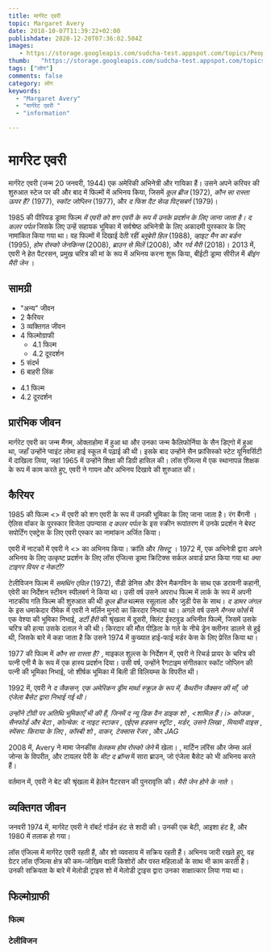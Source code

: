 ```yaml
---
title: मार्गरेट एवरी 
topic: Margaret Avery
date: 2018-10-07T11:39:22+02:00
publishdate: 2020-12-20T07:36:02.504Z
images: 
   - https://storage.googleapis.com/sudcha-test.appspot.com/topics/People/margaret_avery/1.jpeg
thumb:   "https://storage.googleapis.com/sudcha-test.appspot.com/topics/People/margaret_avery/thumb.jpeg"
tags: ["लोग"]
comments: false
category: लोग
keywords: 
  - "Margaret Avery"
  - "मार्गरेट एवरी "
  - "information"

---
```

<h1> मार्गरेट एवरी </h1> <p> मार्गरेट एवरी (जन्म 20 जनवरी, 1944) एक अमेरिकी अभिनेत्री और गायिका हैं। उसने अपने करियर की शुरुआत स्टेज पर की और बाद में फिल्मों में अभिनय किया, जिसमें <i> कूल ब्रीज </i> (1972), <i> कौन सा रास्ता ऊपर है? </I> (1977), <i> स्कॉट जोप्लिन </i> (1977), और <i> द फिश दैट सेव्ड पिट्सबर्ग </i> (1979)। </p> <p> 1985 की पीरियड ड्रामा फिल्म <i> में एवरी को शग एवरी के रूप में उनके प्रदर्शन के लिए जाना जाता है। द कलर पर्पल </i> जिसके लिए उन्हें सहायक भूमिका में सर्वश्रेष्ठ अभिनेत्री के लिए अकादमी पुरस्कार के लिए नामांकित किया गया था। वह फिल्मों में दिखाई देती रहीं <i> ब्लूबेरी हिल </i> (1988), <i> व्हाइट मैन का बर्डन </i> (1995), <i> होम रोस्को जेनकिन्स </i> (2008), <i > ब्राउन से मिलें </i> (2008), और <i> गर्व मैरी </i> (2018)। 2013 में, एवरी ने हेत पैटरसन, प्रमुख चरित्र की मां के रूप में अभिनय करना शुरू किया, बीईटी ड्रामा सीरीज़ में <i> बीइंग मैरी जेन </i>। </p> <h2> सामग्री </h2> <ul> <li> "अन्य" जीवन </li> <li> 2 कैरियर </li> <li> 3 व्यक्तिगत जीवन </li> <li> 4 फिल्मोग्राफी <ul> <li> 4.1 फिल्म </li> <li> 4.2 दूरदर्शन </li> </ul> </li> <li> 5 संदर्भ </li> <li> 6 बाहरी लिंक </li> </ul> <ul> <li> 4.1 फिल्म </li> <li> 4.2 दूरदर्शन </li> </ul> <h2> प्रारंभिक जीवन </h2> <p> मार्गरेट एवरी का जन्म मैंगम, ओक्लाहोमा में हुआ था और उनका जन्म कैलिफोर्निया के सैन डिएगो में हुआ था, जहाँ उन्होंने प्वाइंट लोमा हाई स्कूल में पढ़ाई की थी। इसके बाद उन्होंने सैन फ्रांसिस्को स्टेट यूनिवर्सिटी में दाखिला लिया, जहां 1965 में उन्होंने शिक्षा की डिग्री हासिल की। लॉस एंजिल्स में एक स्थानापन्न शिक्षक के रूप में काम करते हुए, एवरी ने गायन और अभिनय दिखावे की शुरुआत की। </p> <h2> कैरियर </h2> <p> 1985 की फिल्म <> में एवरी को शग एवरी के रूप में उनकी भूमिका के लिए जाना जाता है। रंग बैंगनी </i>। ऐलिस वॉकर के पुरस्कार विजेता उपन्यास <i> द कलर पर्पल </i> के इस स्क्रीन रूपांतरण में उनके प्रदर्शन ने बेस्ट सपोर्टिंग एक्ट्रेस के लिए एवरी एस्कर का नामांकन अर्जित किया। </p> <p> एवरी में नाटकों में एवरी ने <> का अभिनय किया। क्रांति </i> और <i> सिस्टू </i>। 1972 में, एक अभिनेत्री द्वारा अपने अभिनय के लिए उत्कृष्ट प्रदर्शन के लिए लॉस एंजिल्स ड्रामा क्रिटिक्स सर्कल अवार्ड प्राप्त किया गया था <i> क्या टाइगर वियर द नेकटी? </I> </p> <p> टेलीविजन फिल्म में <i > समथिंग एविल </i> (1972), सैंडी डेनिस और डैरेन मैकगविन के साथ एक डरावनी कहानी, एवेरी का निर्देशन स्टीवन स्पीलबर्ग ने किया था। उसी वर्ष उसने अपराध फिल्म में लार्क के रूप में अपनी नाटकीय गति फिल्म की शुरुआत की थी <i> कूल ब्रीज </i> थल्मस रसूलाला और जुडी पेस के साथ। <I> द डामर जंगल </i> के इस धमाकेदार रीमेक में एवरी ने मर्लिन मुनरो का किरदार निभाया था। अगले वर्ष उसने <i> मैग्नम फोर्स </i> में एक वेश्या की भूमिका निभाई, <i> डर्टी हैरी </i> की श्रृंखला में दूसरी, क्लिंट ईस्टवुड अभिनीत फिल्में, जिसमें उसके चरित्र की हत्या उसके दलाल ने की थी। किरदार की मौत पीड़िता के गले के नीचे ड्रेन क्लीनर डालने से हुई थी, जिसके बारे में कहा जाता है कि उसने 1974 में कुख्यात हाई-फाई मर्डर केस के लिए प्रेरित किया था। </p> <p> 1977 की फिल्म में <i> कौन सा रास्ता है? </i>, माइकल शुल्त्स के निर्देशन में, एवरी ने रिचर्ड प्रायर के चरित्र की पत्नी एनी मै के रूप में एक हास्य प्रदर्शन दिया। उसी वर्ष, उन्होंने रैगटाइम संगीतकार स्कॉट जोप्लिन की पत्नी की भूमिका निभाई, जो शीर्षक भूमिका में बिली डी विलियम्स के विपरीत थी। </p> <p> 1992 में, एवरी ने <i> द जैकसन, एक अमेरिकन ड्रीम <// में अभिनय किया। i> मार्था स्क्रूज़ के रूप में, कैथरीन जैक्सन की माँ, जो एंजेला बैसेट द्वारा निभाई गई थी। </p> <p> उन्होंने टीवी पर अतिथि भूमिकाएँ भी की हैं, जिनमें <i> द न्यू डिक वैन डाइक शो </i>, <शामिल हैं। i> कोजक </i>, <i> सैनफोर्ड और बेटा </i>, <i> कोल्चेक: द नाइट स्टाकर </i>, <i> एईएस हडसन स्ट्रीट </i>, <i> मर्डर, उसने लिखा </i>, <i> मियामी वाइस </i>, <i> स्पेंसर: किराया के लिए </i>, <i> कॉस्बी शो </i >, <i> वाकर, टेक्सास रेंजर </i>, और <i> JAG </i> </p> <p> 2008 में, Avery ने मामा जेनकींस <i> वेलकम होम रोस्को जेने </i> में खेला। , मार्टिन लॉरेंस और जेम्स अर्ल जोन्स के विपरीत, और टायलर पेरी के <i> मीट द ब्रॉन्स </i> में सारा ब्राउन, जो एंजेला बैसेट को भी अभिनय करते हैं। </p> <p> वर्तमान में, एवरी ने बेट की श्रृंखला में हेलेन पैटरसन की पुनरावृत्ति की। <i> मैरी जेन होने के नाते </i>। </p> <h2> व्यक्तिगत जीवन </h2> <p> जनवरी 1974 में, मार्गरेट एवरी ने रॉबर्ट गॉर्डन हंट से शादी की। उनकी एक बेटी, आइशा हंट है, और 1980 में तलाक हो गया। </p> <p> लॉस एंजिल्स में मार्गरेट एवरी रहती हैं, और शो व्यवसाय में सक्रिय रहती हैं। अभिनय जारी रखते हुए, वह ग्रेटर लॉस एंजिल्स क्षेत्र की कम-जोखिम वाली किशोरों और पस्त महिलाओं के साथ भी काम करती है। उनकी सक्रियता के बारे में मेलोडी ट्राइस शो में मेलोडी ट्राइस द्वारा उनका साक्षात्कार लिया गया था। </p> <h2> फिल्मोग्राफी </h2> <h3> फिल्म </h3> <h3> टेलीविजन </h3> 